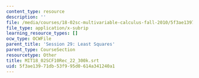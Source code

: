 ```yaml
---
content_type: resource
description: ''
file: /media/courses/18-02sc-multivariable-calculus-fall-2010/5f3ae13971db53f995d0614a341240a1_MIT18_02SCF10Rec_22_300k.vtt
file_type: application/x-subrip
learning_resource_types: []
ocw_type: OCWFile
parent_title: 'Session 29: Least Squares'
parent_type: CourseSection
resourcetype: Other
title: MIT18_02SCF10Rec_22_300k.srt
uid: 5f3ae139-71db-53f9-95d0-614a341240a1
---
```


